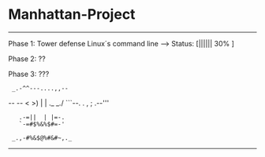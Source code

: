 
Manhattan-Project
=================

***************************************************
 Phase 1: Tower defense Linux´s command line --> Status: [||||||   30%        ]

 Phase 2: ??

 Phase 3: ???
 

     _.-^^---....,,--
 _--                  --_
<                        >)
|                         |
 \._                   _./
    ```--. . , ; .--'''
              
       .-=||  | |=-.
       `-=#$%&%$#=-'
             
     _.,-#%&$@%#&#~,._
**************************************************
